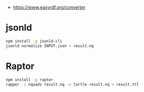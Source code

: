* https://www.easyrdf.org/converter

# jsonld
```bash
npm install -g jsonld-cli
jsonld normalize INPUT.json > result.nq
```

# Raptor
```bash
npm install -g raptor
rapper -i nquads result.nq -o turtle result.nq > result.ttl
```
